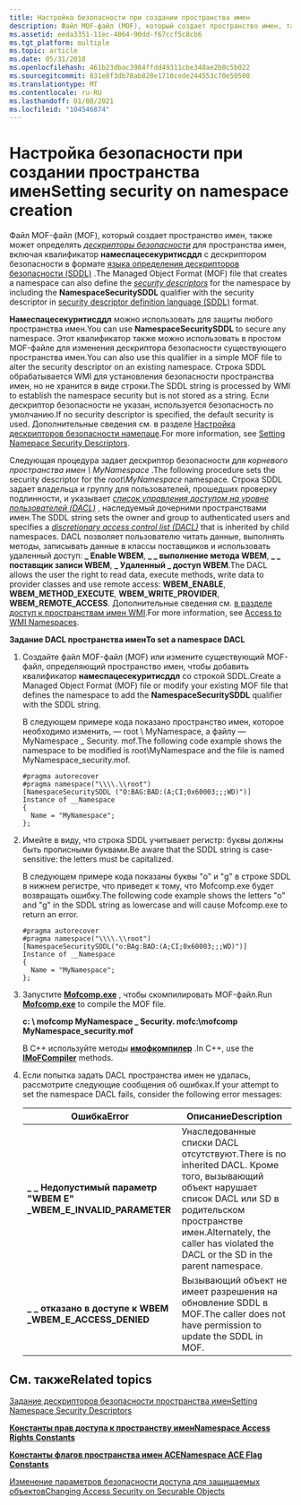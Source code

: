 ```yaml
---
title: Настройка безопасности при создании пространства имен
description: Файл MOF-файл (MOF), который создает пространство имен, также может определять дескрипторы безопасности для пространства имен, включая квалификатор Намеспацесекуритисддл с дескриптором безопасности в формате языка определения дескрипторов безопасности (SDDL).
ms.assetid: eeda3351-11ec-4064-90dd-f67ccf5c8cb6
ms.tgt_platform: multiple
ms.topic: article
ms.date: 05/31/2018
ms.openlocfilehash: 461b23dbac3984ffdd49311cbe340ae2b0c5b022
ms.sourcegitcommit: 831e8f3db78ab820e1710cede244553c70e50500
ms.translationtype: MT
ms.contentlocale: ru-RU
ms.lasthandoff: 01/08/2021
ms.locfileid: "104546874"
---
```

# <a name="setting-security-on-namespace-creation"></a><span data-ttu-id="22acd-103">Настройка безопасности при создании пространства имен</span><span class="sxs-lookup"><span data-stu-id="22acd-103">Setting security on namespace creation</span></span>

<span data-ttu-id="22acd-104">Файл MOF-файл (MOF), который создает пространство имен, также может определять [*дескрипторы безопасности*](/windows/desktop/SecGloss/s-gly) для пространства имен, включая квалификатор **намеспацесекуритисддл** с дескриптором безопасности в формате [языка определения дескрипторов безопасности (SDDL)](/windows/desktop/SecAuthZ/security-descriptor-definition-language) .</span><span class="sxs-lookup"><span data-stu-id="22acd-104">The Managed Object Format (MOF) file that creates a namespace can also define the [*security descriptors*](/windows/desktop/SecGloss/s-gly) for the namespace by including the **NamespaceSecuritySDDL** qualifier with the security descriptor in [security descriptor definition language (SDDL)](/windows/desktop/SecAuthZ/security-descriptor-definition-language) format.</span></span>

<span data-ttu-id="22acd-105">**Намеспацесекуритисддл** можно использовать для защиты любого пространства имен.</span><span class="sxs-lookup"><span data-stu-id="22acd-105">You can use **NamespaceSecuritySDDL** to secure any namespace.</span></span> <span data-ttu-id="22acd-106">Этот квалификатор также можно использовать в простом MOF-файле для изменения дескриптора безопасности существующего пространства имен.</span><span class="sxs-lookup"><span data-stu-id="22acd-106">You can also use this qualifier in a simple MOF file to alter the security descriptor on an existing namespace.</span></span> <span data-ttu-id="22acd-107">Строка SDDL обрабатывается WMI для установления безопасности пространства имен, но не хранится в виде строки.</span><span class="sxs-lookup"><span data-stu-id="22acd-107">The SDDL string is processed by WMI to establish the namespace security but is not stored as a string.</span></span> <span data-ttu-id="22acd-108">Если дескриптор безопасности не указан, используется безопасность по умолчанию.</span><span class="sxs-lookup"><span data-stu-id="22acd-108">If no security descriptor is specified, the default security is used.</span></span> <span data-ttu-id="22acd-109">Дополнительные сведения см. в разделе [Настройка дескрипторов безопасности намепаце](setting-namespace-security-descriptors.md).</span><span class="sxs-lookup"><span data-stu-id="22acd-109">For more information, see [Setting Namepace Security Descriptors](setting-namespace-security-descriptors.md).</span></span>

<span data-ttu-id="22acd-110">Следующая процедура задает дескриптор безопасности для *корневого пространства имен \\ MyNamespace* .</span><span class="sxs-lookup"><span data-stu-id="22acd-110">The following procedure sets the security descriptor for the *root\\MyNamespace* namespace.</span></span> <span data-ttu-id="22acd-111">Строка SDDL задает владельца и группу для пользователей, прошедших проверку подлинности, и указывает [*список управления доступом на уровне пользователей (DACL)*](/windows/desktop/SecGloss/d-gly) , наследуемый дочерними пространствами имен.</span><span class="sxs-lookup"><span data-stu-id="22acd-111">The SDDL string sets the owner and group to authenticated users and specifies a [*discretionary access control list (DACL)*](/windows/desktop/SecGloss/d-gly) that is inherited by child namespaces.</span></span> <span data-ttu-id="22acd-112">DACL позволяет пользователю читать данные, выполнять методы, записывать данные в классы поставщиков и использовать удаленный доступ: **\_ Enable WBEM**, **\_ \_ выполнение метода WBEM**, **\_ \_ поставщик записи WBEM**, **\_ Удаленный \_ доступ WBEM**.</span><span class="sxs-lookup"><span data-stu-id="22acd-112">The DACL allows the user the right to read data, execute methods, write data to provider classes and use remote access: **WBEM\_ENABLE**, **WBEM\_METHOD\_EXECUTE**, **WBEM\_WRITE\_PROVIDER**, **WBEM\_REMOTE\_ACCESS**.</span></span> <span data-ttu-id="22acd-113">Дополнительные сведения см. [в разделе доступ к пространствам имен WMI](access-to-wmi-namespaces.md).</span><span class="sxs-lookup"><span data-stu-id="22acd-113">For more information, see [Access to WMI Namespaces](access-to-wmi-namespaces.md).</span></span>

<span data-ttu-id="22acd-114">**Задание DACL пространства имен**</span><span class="sxs-lookup"><span data-stu-id="22acd-114">**To set a namespace DACL**</span></span>

1.  <span data-ttu-id="22acd-115">Создайте файл MOF-файл (MOF) или измените существующий MOF-файл, определяющий пространство имен, чтобы добавить квалификатор **намеспацесекуритисддл** со строкой SDDL.</span><span class="sxs-lookup"><span data-stu-id="22acd-115">Create a Managed Object Format (MOF) file or modify your existing MOF file that defines the namespace to add the **NamespaceSecuritySDDL** qualifier with the SDDL string.</span></span>

    <span data-ttu-id="22acd-116">В следующем примере кода показано пространство имен, которое необходимо изменить, — root \\ MyNamespace, а файлу — MyNamespace \_ Security. mof.</span><span class="sxs-lookup"><span data-stu-id="22acd-116">The following code example shows the namespace to be modified is root\\MyNamespace and the file is named MyNamespace\_security.mof.</span></span>

    ```mof
    #pragma autorecover
    #pragma namespace("\\\\.\\root")
    [NamespaceSecuritySDDL ("O:BAG:BAD:(A;CI;0x60003;;;WD)")]
    Instance of __Namespace
    {
      Name = "MyNamespace";
    };
    ```

    

2.  <span data-ttu-id="22acd-117">Имейте в виду, что строка SDDL учитывает регистр: буквы должны быть прописными буквами.</span><span class="sxs-lookup"><span data-stu-id="22acd-117">Be aware that the SDDL string is case-sensitive: the letters must be capitalized.</span></span>

    <span data-ttu-id="22acd-118">В следующем примере кода показаны буквы "o" и "g" в строке SDDL в нижнем регистре, что приведет к тому, что Mofcomp.exe будет возвращать ошибку.</span><span class="sxs-lookup"><span data-stu-id="22acd-118">The following code example shows the letters "o" and "g" in the SDDL string as lowercase and will cause Mofcomp.exe to return an error.</span></span>

    ```mof
    #pragma autorecover
    #pragma namespace("\\\\.\\root")
    [NamespaceSecuritySDDL("o:BAg:BAD:(A;CI;0x60003;;;WD)")] 
    Instance of __Namespace
    {
      Name = "MyNamespace";
    };
    ```

    

3.  <span data-ttu-id="22acd-119">Запустите [**Mofcomp.exe**](mofcomp.md) , чтобы скомпилировать MOF-файл.</span><span class="sxs-lookup"><span data-stu-id="22acd-119">Run [**Mofcomp.exe**](mofcomp.md) to compile the MOF file.</span></span>

    <span data-ttu-id="22acd-120">**c: \\ mofcomp MyNamespace \_ Security. mof**</span><span class="sxs-lookup"><span data-stu-id="22acd-120">**c:\\mofcomp MyNamespace\_security.mof**</span></span>

    <span data-ttu-id="22acd-121">В C++ используйте методы [**имофкомпилер**](/windows/desktop/api/Wbemcli/nn-wbemcli-imofcompiler) .</span><span class="sxs-lookup"><span data-stu-id="22acd-121">In C++, use the [**IMoFCompiler**](/windows/desktop/api/Wbemcli/nn-wbemcli-imofcompiler) methods.</span></span>

4.  <span data-ttu-id="22acd-122">Если попытка задать DACL пространства имен не удалась, рассмотрите следующие сообщения об ошибках.</span><span class="sxs-lookup"><span data-stu-id="22acd-122">If your attempt to set the namespace DACL fails, consider the following error messages:</span></span>

    

    | <span data-ttu-id="22acd-123">Ошибка</span><span class="sxs-lookup"><span data-stu-id="22acd-123">Error</span></span>                           | <span data-ttu-id="22acd-124">Описание</span><span class="sxs-lookup"><span data-stu-id="22acd-124">Description</span></span>                                                                                                  |
    |---------------------------------|--------------------------------------------------------------------------------------------------------------|
    | <span data-ttu-id="22acd-125">**\_ \_ Недопустимый параметр "WBEM E" \_**</span><span class="sxs-lookup"><span data-stu-id="22acd-125">**WBEM\_E\_INVALID\_PARAMETER**</span></span> | <span data-ttu-id="22acd-126">Унаследованные списки DACL отсутствуют.</span><span class="sxs-lookup"><span data-stu-id="22acd-126">There is no inherited DACL.</span></span> <span data-ttu-id="22acd-127">Кроме того, вызывающий объект нарушает список DACL или SD в родительском пространстве имен.</span><span class="sxs-lookup"><span data-stu-id="22acd-127">Alternately, the caller has violated the DACL or the SD in the parent namespace.</span></span> |
    | <span data-ttu-id="22acd-128">**\_ \_ отказано в доступе к WBEM \_**</span><span class="sxs-lookup"><span data-stu-id="22acd-128">**WBEM\_E\_ACCESS\_DENIED**</span></span>     | <span data-ttu-id="22acd-129">Вызывающий объект не имеет разрешения на обновление SDDL в MOF.</span><span class="sxs-lookup"><span data-stu-id="22acd-129">The caller does not have permission to update the SDDL in MOF.</span></span>                                               |

    

     

## <a name="related-topics"></a><span data-ttu-id="22acd-130">См. также</span><span class="sxs-lookup"><span data-stu-id="22acd-130">Related topics</span></span>

<dl> <dt>

[<span data-ttu-id="22acd-131">Задание дескрипторов безопасности пространства имен</span><span class="sxs-lookup"><span data-stu-id="22acd-131">Setting Namespace Security Descriptors</span></span>](setting-namespace-security-descriptors.md)
</dt> <dt>

[<span data-ttu-id="22acd-132">**Константы прав доступа к пространству имен**</span><span class="sxs-lookup"><span data-stu-id="22acd-132">**Namespace Access Rights Constants**</span></span>](namespace-access-rights-constants.md)
</dt> <dt>

[<span data-ttu-id="22acd-133">**Константы флагов пространства имен ACE**</span><span class="sxs-lookup"><span data-stu-id="22acd-133">**Namespace ACE Flag Constants**</span></span>](namespace-ace-flag-constants.md)
</dt> <dt>

[<span data-ttu-id="22acd-134">Изменение параметров безопасности доступа для защищаемых объектов</span><span class="sxs-lookup"><span data-stu-id="22acd-134">Changing Access Security on Securable Objects</span></span>](changing-access-security-on-securable-objects.md)
</dt> </dl>

 

 
